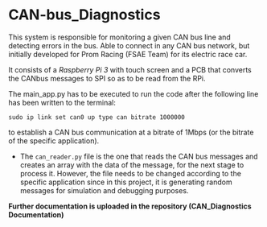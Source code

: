 # CAN-bus_Diagnostics
This system is responsible for monitoring a given CAN bus line and detecting errors in the bus.
Able to connect in any CAN bus network, but initially developed for Prom Racing (FSAE Team) for its electric race car. 

It consists of a *Raspberry Pi 3* with touch screen and a PCB that converts the CANbus messages to SPI so as to be read from the RPi.

The main_app.py has to be executed to run the code after the following line has been written to the terminal:

``` sudo ip link set can0 up type can bitrate 1000000 ```

to establish a CAN bus communication at a bitrate of 1Mbps (or the bitrate of the specific application).

* The ```can_reader.py``` file is the one that reads the CAN bus messages and creates an array with the data of the message, for the next stage to process it.
  However, the file needs to be changed according to the specific application since in this project, it is generating random messages for simulation and debugging purposes.

**Further documentation is uploaded in the repository (CAN_Diagnostics Documentation)**
